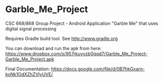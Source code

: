 Garble_Me_Project
=================

CSC 668/868 Group Project - Android Application "Garble Me" that uses digital signal processing

Requires Gradle build tool. See http://www.gradle.org

You can download and run the apk from here:
https://www.dropbox.com/s/957rkuyvzb0qqd7/Garble_Me_Project-Garble_Me_Project.apk

Final Documentation: https://docs.google.com/file/d/0B7hkGxarn-koNk1OdXZhZVlyUVE/
